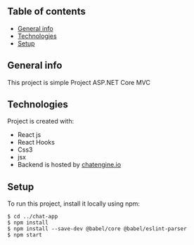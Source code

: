 



## Table of contents
* [General info](#general-info)
* [Technologies](#technologies)
* [Setup](#setup)

## General info
This project is simple Project ASP.NET Core MVC
## Technologies
Project is created with:
* React js
* React Hooks
* Css3
* jsx
* Backend is hosted by [chatengine.io](https://chatengine.io )

	
## Setup
To run this project, install it locally using npm:

```
$ cd ../chat-app
$ npm install
$ npm install --save-dev @babel/core @babel/eslint-parser
$ npm start
```
